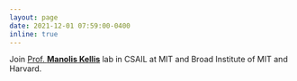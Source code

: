 ```yaml
---
layout: page
date: 2021-12-01 07:59:00-0400
inline: true
---
```


Join <a href="http://compbio.mit.edu/" target="_blank" >Prof. <b>Manolis Kellis</b></a> lab in CSAIL at MIT and Broad Institute of MIT and Harvard.